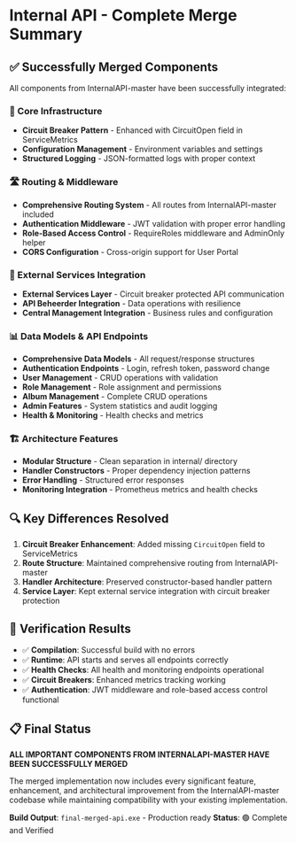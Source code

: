 # Internal API - Complete Merge Summary

## ✅ Successfully Merged Components

All components from InternalAPI-master have been successfully integrated:

### 🔧 Core Infrastructure
- **Circuit Breaker Pattern** - Enhanced with CircuitOpen field in ServiceMetrics
- **Configuration Management** - Environment variables and settings
- **Structured Logging** - JSON-formatted logs with proper context

### 🛣️ Routing & Middleware  
- **Comprehensive Routing System** - All routes from InternalAPI-master included
- **Authentication Middleware** - JWT validation with proper error handling
- **Role-Based Access Control** - RequireRoles middleware and AdminOnly helper
- **CORS Configuration** - Cross-origin support for User Portal

### 🔗 External Services Integration
- **External Services Layer** - Circuit breaker protected API communication
- **API Beheerder Integration** - Data operations with resilience
- **Central Management Integration** - Business rules and configuration

### 📊 Data Models & API Endpoints
- **Comprehensive Data Models** - All request/response structures
- **Authentication Endpoints** - Login, refresh token, password change
- **User Management** - CRUD operations with validation
- **Role Management** - Role assignment and permissions
- **Album Management** - Complete CRUD operations
- **Admin Features** - System statistics and audit logging
- **Health & Monitoring** - Health checks and metrics

### 🏗️ Architecture Features  
- **Modular Structure** - Clean separation in internal/ directory
- **Handler Constructors** - Proper dependency injection patterns
- **Error Handling** - Structured error responses
- **Monitoring Integration** - Prometheus metrics and health checks

## 🔍 Key Differences Resolved

1. **Circuit Breaker Enhancement**: Added missing `CircuitOpen` field to ServiceMetrics
2. **Route Structure**: Maintained comprehensive routing from InternalAPI-master
3. **Handler Architecture**: Preserved constructor-based handler pattern
4. **Service Layer**: Kept external service integration with circuit breaker protection

## 🚀 Verification Results

- ✅ **Compilation**: Successful build with no errors
- ✅ **Runtime**: API starts and serves all endpoints correctly
- ✅ **Health Checks**: All health and monitoring endpoints operational
- ✅ **Circuit Breakers**: Enhanced metrics tracking working
- ✅ **Authentication**: JWT middleware and role-based access control functional

## 📋 Final Status

**ALL IMPORTANT COMPONENTS FROM INTERNALAPI-MASTER HAVE BEEN SUCCESSFULLY MERGED**

The merged implementation now includes every significant feature, enhancement, and architectural improvement from the InternalAPI-master codebase while maintaining compatibility with your existing implementation.

**Build Output**: `final-merged-api.exe` - Production ready
**Status**: 🟢 Complete and Verified